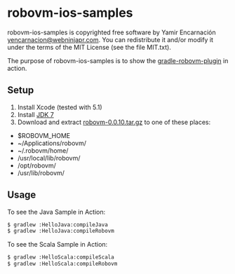 robovm-ios-samples
==========

robovm-ios-samples is copyrighted free software by Yamir Encarnación <yencarnacion@webninjapr.com>. You can redistribute it and/or modify it under the terms of the MIT License (see the file MIT.txt).

The purpose of robovm-ios-samples is to show the [gradle-robovm-plugin](https://github.com/yencarnacion/gradle-robovm-plugin) in action.

## Setup

1. Install Xcode (tested with 5.1)
2. Install [JDK 7](http://www.oracle.com/technetwork/java/javase/downloads/jdk7-downloads-1880260.html)
3. Download and extract [robovm-0.0.10.tar.gz](http://download.robovm.org/robovm-0.0.10.tar.gz) to one of these places:
 * $ROBOVM_HOME
 * ~/Applications/robovm/
 * ~/.robovm/home/
 * /usr/local/lib/robovm/
 * /opt/robovm/
 * /usr/lib/robovm/

## Usage

To see the Java Sample in Action:
```bash
$ gradlew :HelloJava:compileJava
$ gradlew :HelloJava:compileRobovm
```

To see the Scala Sample in Action:
```bash
$ gradlew :HelloScala:compileScala
$ gradlew :HelloScala:compileRobovm
```

